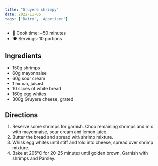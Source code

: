 ```yaml
---
title: "Gruyere shrimpy"
date: 2022-11-06
tags: ['Dairy', 'Appetiser']
---
```


- 🍳 Cook time: ~50 minutes
- 🍽️  Servings: 10 portions

## Ingredients

- 150g shrimps
- 60g mayonnaise
- 60g sour cream
- 1 lemon, juiced
- 10 slices of white bread
- 160g egg whites
- 300g Gruyere cheese, grated

## Directions

1. Reserve some shrimps for garnish. Chop remaining shrimps and mix with mayonnaise, sour cream and lemon juice.
2. Butter the bread and spread with shrimp mixture.
3. Whisk egg whites until stiff and fold into cheese, spread over shrimp mixture.
4. Bake at 205℃ for 20-25 minutes until golden brown. Garnish with shrimps and Parsley.
